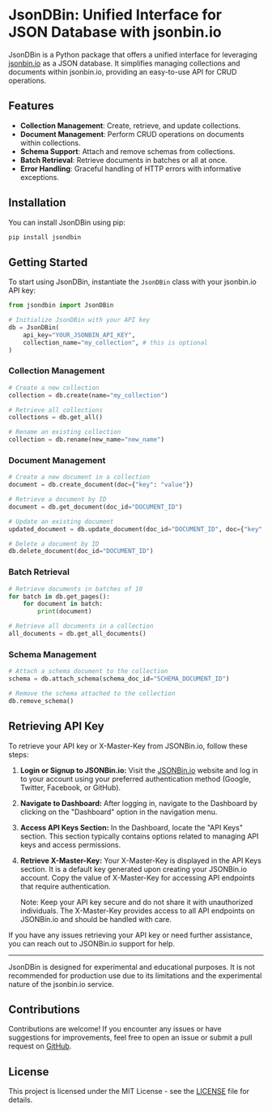 # JsonDBin: Unified Interface for JSON Database with jsonbin.io

JsonDBin is a Python package that offers a unified interface for leveraging [jsonbin.io](https://jsonbin.io) as a JSON database. It simplifies managing collections and documents within jsonbin.io, providing an easy-to-use API for CRUD operations.

## Features

- **Collection Management**: Create, retrieve, and update collections.
- **Document Management**: Perform CRUD operations on documents within collections.
- **Schema Support**: Attach and remove schemas from collections.
- **Batch Retrieval**: Retrieve documents in batches or all at once.
- **Error Handling**: Graceful handling of HTTP errors with informative exceptions.

## Installation

You can install JsonDBin using pip:

```bash
pip install jsondbin
```

## Getting Started

To start using JsonDBin, instantiate the `JsonDBin` class with your jsonbin.io API key:

```python
from jsondbin import JsonDBin

# Initialize JsonDBin with your API key
db = JsonDBin(
    api_key="YOUR_JSONBIN_API_KEY", 
    collection_name="my_collection", # this is optional
)
```

### Collection Management

```python
# Create a new collection
collection = db.create(name="my_collection")

# Retrieve all collections
collections = db.get_all()

# Rename an existing collection
collection = db.rename(new_name="new_name")
```

### Document Management

```python
# Create a new document in a collection
document = db.create_document(doc={"key": "value"})

# Retrieve a document by ID
document = db.get_document(doc_id="DOCUMENT_ID")

# Update an existing document
updated_document = db.update_document(doc_id="DOCUMENT_ID", doc={"key": "updated_value", "new_key": "new_value"})

# Delete a document by ID
db.delete_document(doc_id="DOCUMENT_ID")
```

### Batch Retrieval

```python
# Retrieve documents in batches of 10
for batch in db.get_pages():
    for document in batch:
        print(document)

# Retrieve all documents in a collection
all_documents = db.get_all_documents()
```

### Schema Management

```python
# Attach a schema document to the collection
schema = db.attach_schema(schema_doc_id="SCHEMA_DOCUMENT_ID")

# Remove the schema attached to the collection
db.remove_schema()
```

## Retrieving API Key

To retrieve your API key or X-Master-Key from JSONBin.io, follow these steps:

1. **Login or Signup to JSONBin.io:** Visit the [JSONBin.io](https://jsonbin.io) website and log in to your account using your preferred authentication method (Google, Twitter, Facebook, or GitHub).
2. **Navigate to Dashboard:** After logging in, navigate to the Dashboard by clicking on the "Dashboard" option in the navigation menu.
3. **Access API Keys Section:** In the Dashboard, locate the "API Keys" section. This section typically contains options related to managing API keys and access permissions.
4. **Retrieve X-Master-Key:** Your X-Master-Key is displayed in the API Keys section. It is a default key generated upon creating your JSONBin.io account. Copy the value of X-Master-Key for accessing API endpoints that require authentication.

   Note: Keep your API key secure and do not share it with unauthorized individuals. The X-Master-Key provides access to all API endpoints on JSONBin.io and should be handled with care.

If you have any issues retrieving your API key or need further assistance, you can reach out to JSONBin.io support for help.

---

JsonDBin is designed for experimental and educational purposes. It is not recommended for production use due to its limitations and the experimental nature of the jsonbin.io service.

## Contributions

Contributions are welcome! If you encounter any issues or have suggestions for improvements, feel free to open an issue or submit a pull request on [GitHub](https://github.com/subhayu99/jsondbin).

## License

This project is licensed under the MIT License - see the [LICENSE](LICENSE) file for details.
